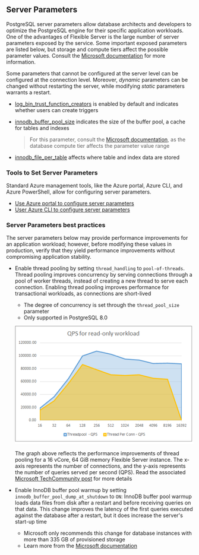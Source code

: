 ## Server Parameters

PostgreSQL server parameters allow database architects and developers to optimize the PostgreSQL engine for their specific application workloads.
One of the advantages of Flexible Server is the large number of server parameters exposed by the service. Some important exposed parameters are listed below, but storage and compute tiers affect the possible parameter values. Consult the [Microsoft documentation](https://learn.microsoft.com/azure/postgresql/flexible-server/flexible-server/concepts-server-parameters) for more information.

Some parameters that cannot be configured at the server level can be configured at the connection level. Moreover, *dynamic* parameters can be changed without restarting the server, while modifying *static* parameters warrants a restart.

- [log_bin_trust_function_creators](https://dev.PostgreSQL.com/doc/refman/8.0/en/replication-options-binary-log.html#sysvar_log_bin_trust_function_creators) is enabled by default and indicates whether users can create triggers

- [innodb_buffer_pool_size](https://dev.PostgreSQL.com/doc/refman/8.0/en/innodb-parameters.html#sysvar_innodb_buffer_pool_size) indicates the size of the buffer pool, a cache for tables and indexes

    > For this parameter, consult the [Microsoft documentation](https://learn.microsoft.com/azure/postgresql/flexible-server/flexible-server/concepts-server-parameters), as the database compute tier affects the parameter value range

- [innodb_file_per_table](https://dev.PostgreSQL.com/doc/refman/8.0/en/innodb-parameters.html#sysvar_innodb_file_per_table) affects where table and index data are stored

### Tools to Set Server Parameters

Standard Azure management tools, like the Azure portal, Azure CLI, and Azure PowerShell, allow for configuring server parameters.

- [Use Azure portal to configure server parameters](https://learn.microsoft.com/azure/postgresql/flexible-server/flexible-server/how-to-configure-server-parameters-portal)
- [User Azure CLI to configure server parameters](https://learn.microsoft.com/azure/postgresql/flexible-server/flexible-server/how-to-configure-server-parameters-cli)

### Server Parameters best practices

The server parameters below may provide performance improvements for an application workload; however, before modifying these values in production, verify that they yield performance improvements without compromising application stability.

- Enable thread pooling by setting `thread_handling` to `pool-of-threads`. Thread pooling improves concurrency by serving connections through a pool of worker threads, instead of creating a new thread to serve each connection. Enabling thread pooling improves performance for transactional workloads, as connections are short-lived
  - The degree of concurrency is set through the `thread_pool_size` parameter
  - Only supported in PostgreSQL 8.0

  ![This graph demonstrates the performance benefits of thread pooling for a Flexible Server instance.](./media/thread-pooling-performance.png "Performance benefits of thread pooling")

  The graph above reflects the performance improvements of thread pooling for a 16 vCore, 64 GiB memory Flexible Server instance. The x-axis represents the number of connections, and the y-axis represents the number of queries served per second (QPS). Read the associated [Microsoft TechCommunity post](https://techcommunity.microsoft.com/t5/azure-database-for-PostgreSQL-blog/achieve-up-to-a-50-performance-boost-in-azure-database-for-PostgreSQL/ba-p/2909691) for more details

- Enable InnoDB buffer pool warmup by setting `innodb_buffer_pool_dump_at_shutdown` to `ON`: InnoDB buffer pool warmup loads data files from disk after a restart and before receiving queries on that data. This change improves the latency of the first queries executed against the database after a restart, but it does increase the server's start-up time
  - Microsoft only recommends this change for database instances with more than 335 GB of provisioned storage
  - Learn more from the [Microsoft documentation](https://learn.microsoft.com/azure/postgresql/flexible-server/concept-performance-best-practices)
